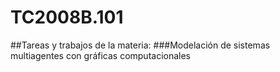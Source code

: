 # TC2008B.101
##Tareas y trabajos de la materia:
###Modelación de sistemas multiagentes con gráficas computacionales 
